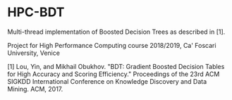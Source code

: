 # HPC-BDT
Multi-thread implementation of Boosted Decision Trees as described in [1].

Project for High Performance Computing course 2018/2019,
Ca' Foscari University,
Venice




[1] Lou, Yin, and Mikhail Obukhov. "BDT: Gradient Boosted Decision Tables for High Accuracy and Scoring Efficiency." Proceedings of the 23rd ACM SIGKDD International Conference on Knowledge Discovery and Data Mining. ACM, 2017.
